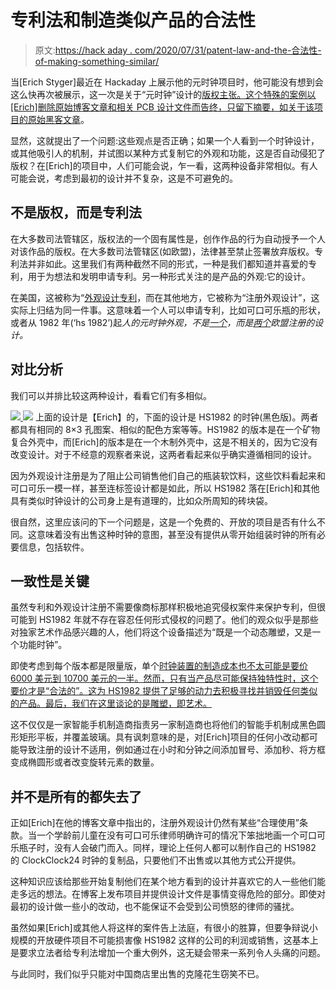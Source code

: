 # 专利法和制造类似产品的合法性

> 原文:[https://hack aday . com/2020/07/31/patent-law-and-the-合法性-of-making-something-similar/](https://hackaday.com/2020/07/31/patent-law-and-the-legality-of-making-something-similar/)

当[Erich Styger]最近在 Hackaday 上展示他的元时钟项目时，他可能没有想到会这么快再次被展示，这一次是关于“元时钟”设计的[版权主张。这个特殊的案例以[Erich]删除原始博客文章和相关 PCB 设计文件而告终，只留下摘要，如关于该项目的](https://mcuoneclipse.com/2020/02/24/copyright-law-for-makers-and-educators/)[原始黑客文章](https://hackaday.com/2020/01/01/building-a-giant-meta-clock-made-of-smaller-clocks/)。

显然，这就提出了一个问题:这些观点是否正确；如果一个人看到一个时钟设计，或其他吸引人的机制，并试图以某种方式复制它的外观和功能，这是否自动侵犯了版权？在[Erich]的项目中，人们可能会说，乍一看，这两种设备非常相似。有人可能会说，考虑到最初的设计并不复杂，这是不可避免的。

## 不是版权，而是专利法

在大多数司法管辖区，版权法的一个固有属性是，创作作品的行为自动授予一个人对该作品的版权。在大多数司法管辖区(如欧盟)，法律甚至禁止签署放弃版权。专利法并非如此。这里我们有两种截然不同的形式，一种是我们都知道并喜爱的专利，用于为想法和发明申请专利。另一种形式关注的是产品的外观:它的设计。

在美国，这被称为“[外观设计专利](https://en.wikipedia.org/wiki/Design_patent)，而在其他地方，它被称为“注册外观设计”，这实际上归结为同一件事。这意味着一个人可以申请专利，比如可口可乐瓶的形状，或者从 1982 年(‘hs 1982’)起*人的元时钟外观，不是[一个](https://euipo.europa.eu/eSearch/#details/designs/002385625-0002)，而是[两个](https://euipo.europa.eu/eSearch/#details/designs/002385625-0004)欧盟注册的设计。*

## 对比分析

我们可以并排比较这两种设计，看看它们有多相似。

[![](../Images/cb9f9c0c0aee8c208f0e0ec2c57c8f1a.png) ](https://hackaday.com/wp-content/uploads/2019/12/stepper-clock-Cropped-1.png) [![](../Images/eea23f2ffcab5b02d6cc77e36d52e188.png)](https://hackaday.com/wp-content/uploads/2020/07/ClockClock24_Black_Time_09.25_Product_photo3_540x.jpg) 上面的设计是【Erich】的，下面的设计是 HS1982 的时钟(黑色版)。两者都具有相同的 8×3 孔图案、相似的配色方案等等。HS1982 的版本是在一个矿物复合外壳中，而[Erich]的版本是在一个木制外壳中，这是不相关的，因为它没有改变设计。对于不经意的观察者来说，这两者看起来似乎确实遵循相同的设计。

因为外观设计注册是为了阻止公司销售他们自己的瓶装软饮料，这些饮料看起来和可口可乐一模一样，甚至连标签设计都是如此，所以 HS1982 落在[Erich]和其他具有类似时钟设计的公司身上是有道理的，比如众所周知的砖块袋。

很自然，这里应该问的下一个问题是，这是一个免费的、开放的项目是否有什么不同。这意味着没有出售这种时钟的意图，甚至没有提供从零开始组装时钟的所有必要信息，包括软件。

## 一致性是关键

虽然专利和外观设计注册不需要像商标那样积极地追究侵权案件来保护专利，但很可能到 HS1982 年就不存在容忍任何形式侵权的问题了。他们的观众似乎是那些对独家艺术作品感兴趣的人，他们将这个设备描述为“既是一个动态雕塑，又是一个功能时钟”。

即使考虑到每个版本都是限量版，单个[时钟装置的制造成本也不太可能是要价 6000 美元到 10700 美元的一半。然而，只有当产品尽可能保持独特性时，这个要价才是“合法的”。这为 HS1982 提供了足够的动力去积极寻找并销毁任何类似的产品。最后，我们在这里谈论的是雕塑，即艺术。](https://clockclock.com/)

这不仅仅是一家智能手机制造商指责另一家制造商也将他们的智能手机制成黑色圆形矩形平板，并覆盖玻璃。具有讽刺意味的是，对[Erich]项目的任何小改动都可能导致注册的设计不适用，例如通过在小时和分钟之间添加冒号、添加秒、将方框变成椭圆形或者改变旋转元素的数量。

## 并不是所有的都失去了

正如[Erich]在他的博客文章中指出的，注册外观设计仍然有某些“合理使用”条款。当一个学龄前儿童在没有可口可乐律师明确许可的情况下笨拙地画一个可口可乐瓶子时，没有人会破门而入。同样，理论上任何人都可以制作自己的 HS1982 的 ClockClock24 时钟的复制品，只要他们不出售或以其他方式公开提供。

这种知识应该给那些开始复制他们在某个地方看到的设计并喜欢它的人一些他们能走多远的想法。在博客上发布项目并提供设计文件是事情变得危险的部分。即使对最初的设计做一些小的改动，也不能保证不会受到公司愤怒的律师的骚扰。

虽然如果[Erich]或其他人将这样的案件告上法庭，有很小的胜算，但要争辩说小规模的开放硬件项目不可能损害像 HS1982 这样的公司的利润或销售，这基本上是要求立法者给专利法增加一个重大例外，这无疑会带来一系列令人头痛的问题。

与此同时，我们似乎只能对中国商店里出售的克隆花生窃笑不已。
